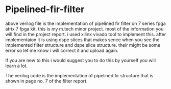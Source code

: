 # Pipelined-fir-filter

above verilog file is the implementation of pipelined fir filter on 7 series fpga atrix 7 fpga kit.
this is my m.tech minor project.
most of the information you will find in the project report.
i used xilinx vivado tool to implement this. after implementaion it is using dspe slices that makes sence when you see the implemented filter structure and dspe slice structure.
their might be some error so let me know i will correct it and upload again.

If you are new to this i would suggest you to do this by yourself you will learn a lot.

The verilog code is the implementation of pipelined fir structure that is shown in page no. 7 of the filter report.
